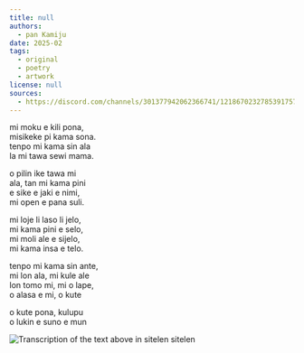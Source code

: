 ```yaml
---
title: null
authors:
  - pan Kamiju
date: 2025-02
tags:
  - original
  - poetry
  - artwork
license: null
sources:
  - https://discord.com/channels/301377942062366741/1218670232785391757/1344341463948988527
---
```


mi moku e kili pona,  \
misikeke pi kama sona.  \
tenpo mi kama sin ala  \
la mi tawa sewi mama.

o pilin ike tawa mi  \
ala, tan mi kama pini  \
e sike e jaki e nimi,  \
mi open e pana suli.

mi loje li laso li jelo,  \
mi kama pini e selo,  \
mi moli ale e sijelo,  \
mi kama insa e telo.

tenpo mi kama sin ante,  \
mi lon ala, mi kule ale  \
lon tomo mi, mi o lape,  \
o alasa e mi, o kute

o kute pona, kulupu  \
o lukin e suno e mun

![Transcription of the text above in sitelen sitelen](https://web.archive.org/web/20250303001139if_/https://cdn.discordapp.com/attachments/1218670232785391757/1344341463496130711/IMG_20250226_0001.png?ex=67c5d50d&is=67c4838d&hm=de464516b4e7c94f9346f320c8fa33ec82b83358bdceb1e8256b5430048b1b4d)

